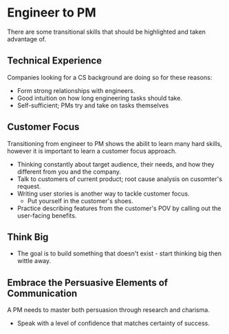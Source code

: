 # Engineer to PM

There are some transitional skills that should be highlighted and taken advantage of.


## Technical Experience

Companies looking for a CS background are doing so for these reasons:

- Form strong relationships with engineers.
- Good intuition on how long engineering tasks should take.
- Self-sufficient; PMs try and take on tasks themselves

## Customer Focus

Transitioning from engineer to PM shows the abilit to learn many hard skills, however it is important to learn a customer focus approach.

- Thinking constantly about target audience, their needs, and how they different from you and the company.
- Talk to customers of current product; root cause analysis on cusomter's request.
- Writing user stories is another way to tackle customer focus.
    - Put yourself in the customer's shoes.
- Practice describing features from the customer's POV by calling out the user-facing benefits.

## Think Big

- The goal is to build something that doesn't exist - start thinking big then wittle away.

## Embrace the Persuasive Elements of Communication

A PM needs to master both persuasion through research and charisma.

- Speak with a level of confidence that matches certainty of success.

